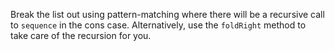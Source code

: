 Break the list out using pattern-matching where there will be a recursive call to `sequence` in the
cons case. Alternatively, use the `foldRight` method to take care of the recursion for you.
